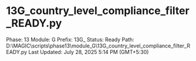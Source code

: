 # 13G_country_level_compliance_filter_READY.py

Phase: 13
Module: G
Prefix: 13G_
Status: Ready
Path: D:\MAGIC\scripts\phase13\module_G\13G_country_level_compliance_filter_READY.py
Last Updated: July 28, 2025 5:14 PM (GMT+5:30)
